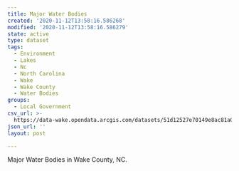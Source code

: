 ```yaml
---
title: Major Water Bodies
created: '2020-11-12T13:58:16.586268'
modified: '2020-11-12T13:58:16.586279'
state: active
type: dataset
tags:
  - Environment
  - Lakes
  - Nc
  - North Carolina
  - Wake
  - Wake County
  - Water Bodies
groups:
  - Local Government
csv_url: >-
  https://data-wake.opendata.arcgis.com/datasets/51d12527e70149e8ac81a03f9f5ea8e5_0.csv?outSR=%7B%22latestWkid%22%3A2264%2C%22wkid%22%3A102719%7D
json_url: ''
layout: post

---
```

Major Water Bodies in Wake County, NC.

